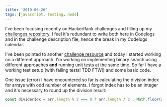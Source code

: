 ```yaml
---
title: '2019-06-26'
tags: [javascript, testing, node]
---
```


I've been focusing recently on HackerRank challenges and filling up my [challenges repository](https://github.com/msieroslawska/coding-problems). I feel it's redundant to write both here in Codelogs and in the challenge description file, hence the break in my Codelogs calendar.

I've been pointed to another [challenge resource](http://codekata.com/) and today I started working on a different approach. I'm working on implementing binary search using different approaches **and** running unit tests at the same time. So far I have a working test setup (with failing tests! TDD FTW!) and some basic code.

One issue (error) I have encountered so far is calculating the division index for arrays with odd number of elements. I forgot index has to be an integer and it's necessary to round up the division result:

```javascript
const dividerIdx = arr.length % 2 === 0 ? arr.length / 2 : Math.floor(arr.length / 2) + 1;
```
